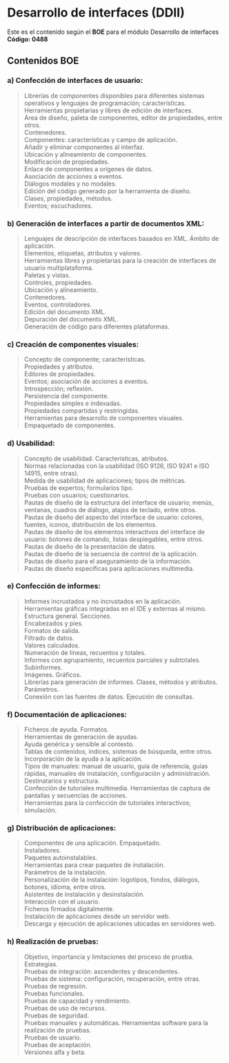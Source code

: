 # Desarrollo de interfaces (DDII) #

Este es el contenido según el __BOE__ para el módulo Desarrollo de interfaces __Código: 0488__
## Contenidos BOE ##

### a) Confección de interfaces de usuario: ###
>Librerías de componentes disponibles para diferentes sistemas operativos y lenguajes de programación; características.<br>
Herramientas propietarias y libres de edición de interfaces.<br>
Área de diseño, paleta de componentes, editor de propiedades, entre otros.<br>
Contenedores.<br>
Componentes: características y campo de aplicación.<br>
Añadir y eliminar componentes al interfaz.<br>
Ubicación y alineamiento de componentes.<br>
Modificación de propiedades.<br>
Enlace de componentes a orígenes de datos.<br>
Asociación de acciones a eventos.<br>
Diálogos modales y no modales.<br>
Edición del código generado por la herramienta de diseño.<br>
Clases, propiedades, métodos.<br>
Eventos; escuchadores.<br>

### b) Generación de interfaces a partir de documentos XML: ###
>Lenguajes de descripción de interfaces basados en XML. Ámbito de aplicación.<br>
Elementos, etiquetas, atributos y valores.<br>
Herramientas libres y propietarias para la creación de interfaces de usuario multiplataforma.<br>
Paletas y vistas.<br>
Controles, propiedades.<br>
Ubicación y alineamiento.<br>
Contenedores.<br>
Eventos, controladores.<br>
Edición del documento XML.<br>
Depuración del documento XML.<br>
Generación de código para diferentes plataformas.<br>

### c) Creación de componentes visuales: ###
>Concepto de componente; características.<br>
Propiedades y atributos.<br>
Editores de propiedades.<br>
Eventos; asociación de acciones a eventos.<br>
Introspección; reflexión.<br>
Persistencia del componente.<br>
Propiedades simples e indexadas.<br>
Propiedades compartidas y restringidas.<br>
Herramientas para desarrollo de componentes visuales.<br>
Empaquetado de componentes.<br>

### d) Usabilidad: ###
>Concepto de usabilidad. Características, atributos.<br>
Normas relacionadas con la usabilidad (ISO 9126, ISO 9241 e ISO 14915, entre otras).<br>
Medida de usabilidad de aplicaciones; tipos de métricas.<br>
Pruebas de expertos; formularios tipo.<br>
Pruebas con usuarios; cuestionarios.<br>
Pautas de diseño de la estructura del interface de usuario; menús, ventanas, cuadros de diálogo, atajos de teclado, entre otros.<br>
Pautas de diseño del aspecto del interface de usuario: colores, fuentes, iconos, distribución de los elementos.<br>
Pautas de diseño de los elementos interactivos del interface de usuario: botones de comando, listas desplegables, entre otros.<br>
Pautas de diseño de la presentación de datos.<br>
Pautas de diseño de la secuencia de control de la aplicación.<br>
Pautas de diseño para el aseguramiento de la información.<br>
Pautas de diseño específicas para aplicaciones multimedia.<br>

### e) Confección de informes: ###
>Informes incrustados y no incrustados en la aplicación.<br>
Herramientas gráficas integradas en el IDE y externas al mismo.<br>
Estructura general. Secciones.<br>
Encabezados y pies.<br>
Formatos de salida.<br>
Filtrado de datos.<br>
Valores calculados.<br>
Numeración de líneas, recuentos y totales.<br>
Informes con agrupamiento, recuentos parciales y subtotales.<br>
Subinformes.<br>
Imágenes. Gráficos.<br>
Librerías para generación de informes. Clases, métodos y atributos.<br>
Parámetros.<br>
Conexión con las fuentes de datos. Ejecución de consultas.<br>

### f) Documentación de aplicaciones: ###
>Ficheros de ayuda. Formatos.<br>
Herramientas de generación de ayudas.<br>
Ayuda genérica y sensible al contexto.<br>
Tablas de contenidos, índices, sistemas de búsqueda, entre otros.<br>
Incorporación de la ayuda a la aplicación.<br>
Tipos de manuales: manual de usuario, guía de referencia, guías rápidas, manuales de instalación, configuración y administración. Destinatarios y estructura.<br>
Confección de tutoriales multimedia. Herramientas de captura de pantallas y secuencias de acciones.<br>
Herramientas para la confección de tutoriales interactivos; simulación.<br>

### g) Distribución de aplicaciones: ###
>Componentes de una aplicación. Empaquetado.<br>
Instaladores.<br>
Paquetes autoinstalables.<br>
Herramientas para crear paquetes de instalación.<br>
Parámetros de la instalación.<br>
Personalización de la instalación: logotipos, fondos, diálogos, botones, idioma, entre otros.<br>
Asistentes de instalación y desinstalación.<br>
Interacción con el usuario.<br>
Ficheros firmados digitalmente.<br>
Instalación de aplicaciones desde un servidor web.<br>
Descarga y ejecución de aplicaciones ubicadas en servidores web.<br>

### h) Realización de pruebas: ###
>Objetivo, importancia y limitaciones del proceso de prueba. Estrategias.<br>
Pruebas de integración: ascendentes y descendentes.<br>
Pruebas de sistema: configuración, recuperación, entre otras.<br>
Pruebas de regresión.<br>
Pruebas funcionales.<br>
Pruebas de capacidad y rendimiento.<br>
Pruebas de uso de recursos.<br>
Pruebas de seguridad.<br>
Pruebas manuales y automáticas. Herramientas software para la realización de pruebas.<br>
Pruebas de usuario.<br>
Pruebas de aceptación.<br>
Versiones alfa y beta.<br>
